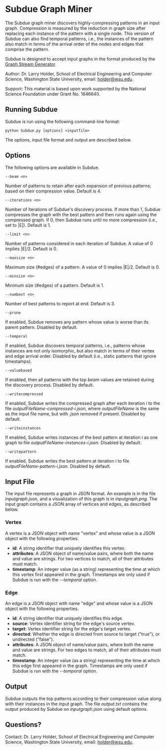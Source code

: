 # Subdue Graph Miner

The Subdue graph miner discovers highly-compressing patterns in an input graph.  Compression is measured by the reduction in graph size after replacing each instance of the pattern with a single node. This version of Subdue can also find temporal patterns, i.e., the instances of the pattern also match in terms of the arrival order of the nodes and edges that comprise the pattern.

Subdue is designed to accept input graphs in the format produced by the [Graph Stream Generator](https://github.com/lbholder/graph-stream-generator).

Author: Dr. Larry Holder, School of Electrical Engineering and Computer Science, Washington State University, email: holder@wsu.edu.

Support: This material is based upon work supported by the National Science Foundation under Grant No. 1646640.

## Running Subdue

Subdue is run using the following command-line format:

`python Subdue.py [options] <inputfile>`

The options, input file format and output are described below.

## Options

The following options are available in Subdue.

`--beam <n>`

Number of patterns to retain after each expansion of previous patterns; based on their compression value. Default is 4.

`--iterations <n>`

Number of iterations of Subdue's discovery process. If more than 1, Subdue compresses the graph with the best pattern and then runs again using the compressed graph. If 0, then Subdue runs until no more compression (i.e., set to |E|). Default is 1.

`--limit <n>`

Number of patterns considered in each iteration of Subdue. A value of 0 implies |E|/2. Default is 0.

`--maxsize <n>`

Maximum size (#edges) of a pattern. A value of 0 implies |E|/2. Default is 0.

`--minsize <n>`

Minimum size (#edges) of a pattern. Default is 1.

`--numbest <n>`

Number of best patterns to report at end. Default is 3.

`--prune`

If enabled, Subdue removes any pattern whose value is worse than its parent pattern. Disabled by default.

`--temporal`

If enabled, Subdue discovers temporal patterns, i.e., patterns whose instances are not only isomorphic, but also match in terms of their vertex and edge arrival order. Disabled by default (i.e., static patterns that ignore timestamps).

`--valuebased`

If enabled, then all patterns with the top *beam* values are retained during the discovery process. Disabled by default.

`--writecompressed`

If enabled, Subdue writes the compressed graph after each iteration *i* to the file *outputFileName-compressed-i.json*, where *outputFileName* is the same as the input file name, but with *.json* removed if present. Disabled by default.

`--writeinstances`

If enabled, Subdue writes instances of the best pattern at iteration i as one graph to file *outputFileName-instances-i.json*. Disabled by default.

`--writepattern`

If enabled, Subdue writes the best pattern at iteration i to file *outputFileName-pattern-i.json*. Disabled by default.

## Input File

The input file represents a graph in JSON format. An example is in the file
*inputgraph.json*, and a visualization of this graph is in *inputgraph.png*.
The input graph contains a JSON array of vertices and edges, as described below.

### Vertex

A vertex is a JSON object with name "vertex" and whose value is a JSON object with the following properties.

* **id**: A string identifier that uniquely identifies this vertex.
* **attributes**: A JSON object of name/value pairs, where both the name and value are strings. For two vertices to match, all of their attributes must match.
* **timestamp**: An integer value (as a string) representing the time at which this vertex first appeared in the graph. Timestamps are only used if Subdue is run with the *--temporal* option.

### Edge

An edge is a JSON object with name "edge" and whose value is a JSON
object with the following properties.

* **id**: A string identifier that uniquely identifies this edge.
* **source**: Vertex identifier string for the edge's source vertex.
* **target**: Vertex identifier string for the edge's target vertex.
* **directed**: Whether the edge is directed from source to target ("true"), or undirected ("false").
* **attributes**: A JSON object of name/value pairs, where both the name and value are strings. For two edges to match, all of their attributes must match.
* **timestamp**: An integer value (as a string) representing the time at which this edge first appeared in the graph. Timestamps are only used if Subdue is run with the *--temporal* option.

## Output

Subdue outputs the top patterns according to their compression value along with their instances in the input graph. The file *output.txt* contains the output produced by Subdue on *inputgraph.json* using default options.

## Questions?

Contact: Dr. Larry Holder, School of Electrical Engineering and Computer Science, Washington State University, email: holder@wsu.edu.

